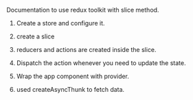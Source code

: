 Documentation to use redux toolkit with slice method.

1. Create a store and configure it.

2. create a slice

3. reducers and actions are created inside the slice.

4. Dispatch the action whenever you need to update the state.

5. Wrap the app component with provider.

6. used createAsyncThunk to fetch data.